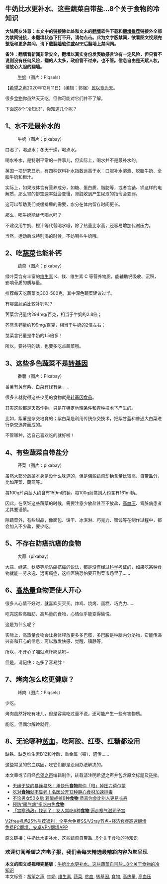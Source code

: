  <h2>牛奶比水更补水、这些蔬菜自带盐…8个关于食物的冷知识</h2> <p class="notice"><b>大陆网友注意：本文中的链接除此处和文末的<a href="https://github.com/bannedbook/fanqiang" >翻墙</a>软件下载和<a href="https://github.com/killgcd/justmysocks/blob/master/README.md">翻墙推荐</a>链接外全部为禁网链接，未翻墙状态下打不开，请勿点击。此为文字版禁闻，欲看图文视频完整版和更多禁闻，请下载<a href="https://github.com/bannedbook/fanqiang">翻墙软件或APP</a>后翻墙上禁闻网。</p><p>备注：翻墙看新闻非常安全，翻墙以真实身份发表敏感言论有一定风险，但只看不说则没有任何风险，翻的人太多，政府管不过来，也不管。信息自由是天赋人权，请放心大胆的翻墙。</b></p>  <div class="entry"> <figure><figcaption><a href="https://www.bannedbook.org/bnews/tag/%e7%89%9b%e5%a5%b6/" class="st_tag internal_tag" rel="tag" title="标签 牛奶 下的日志">牛奶</a>（图片：Piqsels）</figcaption></figure> <p>【<span class='wp_keywordlink_affiliate'><a href="https://www.soundofhope.org" title="希望之声" target="_blank">希望之声</a></span>2020年12月11日】（编辑：郭强）<span class='wp_keywordlink'><a href="https://www.bannedbook.org/forum2/topic1076.html" title="周勍： 民以何食为天" target="_blank">民以食为天</a></span>。</p> <p>很多<a href="https://www.bannedbook.org/bnews/tag/%e9%a3%9f%e7%89%a9/" class="st_tag internal_tag" rel="tag" title="标签 食物 下的日志">食物</a>你虽然天天吃，但你可能对它们并不了解。</p> <p>下面这8个“冷知识”，你知道几个呢？</p> <h2>1、水不是最补水的</h2> <figure><figcaption>牛奶（图片：pixabay）</figcaption></figure> <p>口渴了，喝点水；冬天干燥，喝点水。</p> <p>喝水补水，是特别平常的一件事儿，但实际上，喝水并不是最补水的。</p> <p>英国一项研究显示，有四种饮料补水指数远高于水：口服补水溶液、脱脂牛奶、全脂牛奶和橙汁。</p> <p>实际上，如果液体含有营养成分，如糖、蛋白质、脂肪等，或者含钠、钾这样的电解质，那么胃的排空速率就会变慢，肾脏收到产生尿液的指令会变弱。</p> <p>这可以帮助我们减缓排尿的需要，水分在体内留存时间更长。</p> <p>那么，喝牛奶能替代喝水吗？</p> <p>不建议用牛奶、橙汁等代替喝水哦，除了热量比水高，还容易增加代谢压力。</p>  <p>当然，运动后或特别渴的时候，不妨喝些牛奶哦。</p> <h2>2、吃<a href="https://www.bannedbook.org/bnews/tag/%e8%94%ac%e8%8f%9c/" class="st_tag internal_tag" rel="tag" title="标签 蔬菜 下的日志">蔬菜</a>也能补钙</h2> <figure><figcaption>蔬菜（图片：pixabay）</figcaption></figure> <p>绿叶菜含有丰富的<a href="https://www.bannedbook.org/bnews/tag/%E7%BB%B4%E7%94%9F%E7%B4%A0/" class="st_tag internal_tag" rel="tag" title="标签 维生素 下的日志">维生素</a> K、镁、维生素 C 等营养物质，能辅助钙吸收、沉积，影响骨质的质与量。</p> <p>推荐每天吃蔬菜类300-500克，其中深色蔬菜建议过半。</p> <p>有哪些蔬菜比较补钙呢？</p> <p>荠菜含钙量约294mg/百克，相当于牛奶的2.8倍；</p> <p>芥蓝含钙量约199mg/百克，相当于牛奶的2倍左右；</p> <p>苋菜含钙量是牛奶的1.5倍多！</p> <p>所以，要补钙的话，也要多吃点蔬菜哦。</p> <h2>3、这些多色蔬菜不是<span class='wp_keywordlink'><a href="https://www.bannedbook.org/bnews/worldnews/20121212/86361.html" title="欧美科学家：转基因食品危害人类健康" target="_blank">转基因</a></span></h2> <figure><figcaption>番薯（图片：Pixabay）</figcaption></figure> <p>番薯有黄有紫、白菜有绿有紫……</p> <p>很多人就觉得这些少见的食物就是<span class='wp_keywordlink'><a href="https://www.bannedbook.org/forum11/topic467.html" title="禁片：转基因食品的阴谋" target="_blank">转基因食品</a></span>。</p>  <p>其实这些都是天然作物，只是在特定地理条件和育种技术下产生的。</p> <p>比如，紫薯是杂交培育的；紫白菜是利用传统杂交技术，把紫甘蓝和普通大白菜进行杂交选育而成的。</p> <p>不管哪种，选自己喜欢吃的就好啦！</p> <h2>4、有些蔬菜自带盐分</h2> <figure><figcaption>芹菜（图片：pixabay）</figcaption></figure> <p>虽然大部分蔬菜本身是没什么味道的，但是偶些蔬菜却钠含量比较高、自带盐分，比如芹菜、茼蒿等。</p> <p>每100g芹菜茎大约含有159ml的钠，每100g茼蒿则大约含有161ml钠。</p> <p>因此，在烹饪这些蔬菜的时候，需要注意少放盐甚至不放盐，<a href="https://www.bannedbook.org/bnews/tag/%e9%ab%98%e8%a1%80%e5%8e%8b/" class="st_tag internal_tag" rel="tag" title="标签 高血压 下的日志">高血压</a>、肾脏病患者尤其要谨慎。</p> <p>除蔬菜外，有些甜品，像面包、饼干、冰淇淋、巧克力、蜜饯等在制作过程中，都会加入不少盐，要少吃。</p> <h2>5、不存在防癌抗癌的食物</h2> <figure><figcaption>大蒜（pixabay）</figcaption></figure> <p>大蒜、绿茶、秋葵等能防癌抗癌的说法，都是没有经过<span class='wp_keywordlink'><a href="https://www.bannedbook.org/forum11/topic309.html" title="禁片：“科学”的棍子" target="_blank">科学</a></span>考证的，如果吃某种食物就能一劳永逸、远离癌症，这样医院恐怕要开到菜市场里了&#8230;&#8230;</p> <h2>6、<a href="https://www.bannedbook.org/bnews/tag/%E9%AB%98%E7%83%AD%E9%87%8F/" class="st_tag internal_tag" rel="tag" title="标签 高热量 下的日志">高热量</a>食物更使人开心</h2> <p>很多人心情不好时，就喜欢买买买。炸鸡、烧烤、蛋糕、巧克力&#8230;&#8230;</p> <p>吃完这些高脂肪、高热量的食物，心情似乎能变得愉悦。</p>  <p>这是为什么呢？</p> <p>实际上，高热量食物会让身体释放更多多巴胺，多巴胺是种脑内分泌物，它能传递兴奋和开心的信息，可以激发快感、觉醒、镇静等。</p> <p>所以，不开心了咱就点杯奶茶吧~</p> <p>但是，请记住：吃多了容易胖！</p> <h2>7、烤肉怎么吃更健康？</h2> <figure><figcaption>烤肉（图片：Piqsels）</figcaption></figure> <p>少吃。</p> <p>烤肉虽然好吃有味儿，但是容易吃过量不说，还可能产生一些有害物质。</p> <p>能吃，但偶尔解馋就行。</p> <h2>8、无论哪种<a href="https://www.bannedbook.org/bnews/tag/%E8%B4%AB%E8%A1%80/" class="st_tag internal_tag" rel="tag" title="标签 贫血 下的日志">贫血</a>，吃阿胶、红枣、红糖都没用</h2> <p>缺铁、缺乏维生素B12和叶酸、重金属（铅）、遗传&#8230;&#8230;</p> <p>这些常见的贫血病因，吃它们都是没用办法解决的。</p> <p>本文章或节目经<a href="https://www.bannedbook.org/bnews/tag/%e5%b8%8c%e6%9c%9b%e4%b9%8b%e5%a3%b0/" class="st_tag internal_tag" rel="tag" title="标签 希望之声 下的日志">希望之声</a>编辑制作，转载请注明希望之声并包含原文标题及链接。</p>  <ul class='op-related-articles' title='相关阅读'> <li><a href='https://www.bannedbook.org/bnews/comments/20201210/1445041.html' target='_blank'>无缘无故的暴躁易怒！用快乐<b>食物</b>帮你「甩」掉压力荷尔蒙</a></li> <li><a href='https://www.bannedbook.org/bnews/health/20201209/1444546.html' target='_blank'>吃对<b>食物</b>就不显老！名医公开12种静心食材加速排毒</a></li> <li><a href='https://www.bannedbook.org/bnews/health/20201209/1444544.html' target='_blank'>不论男女50岁后 若能戒掉6种<b>食物</b> 恭喜你会比别人更易长寿</a></li> <li><a href='https://www.bannedbook.org/bnews/comments/20201209/1444439.html' target='_blank'>预防“暖气病”多吃白色<b>食物</b></a></li> <li><a href='https://www.bannedbook.org/bnews/health/20201208/1443968.html' target='_blank'>「宫寒劲敌」找到了！女人常吃6种<b>食物</b> 逼走寒气滋润子宫</a></li> </ul> <p class="texttj"> <a href="https://github.com/bannedbook/fanqiang/wiki/V2ray%E6%9C%BA%E5%9C%BA" target="_blank">V2free机场25%引荐返利：全平台免费SS/V2ray节点+经济套餐高速翻墙</a><br/> <a href="https://github.com/bannedbook/fanqiang/wiki/%E7%A6%81%E9%97%BB%E7%BD%91%E5%AE%89%E5%8D%93%E7%BF%BB%E5%A2%99%E6%96%B0%E9%97%BBAPP" target="_blank">免费PC翻墙、安卓VPN翻墙APP</a></p><p>原文链接：<a class="src_link"  href="https://www.soundofhope.org/post/451894" target="_blank">牛奶比水更补水、这些蔬菜自带盐…8个关于食物的冷知识</a></p> <h3>欢迎订阅希望之声电子报，我们会每天精选最精彩内容为您呈现</h3> </p><a name='sharetosocial'></a>       <div><b>本文的图文或视频完整版</b>：<a href='https://www.bannedbook.org/bnews/comments/20201212/1446130.html'>牛奶比水更补水、这些蔬菜自带盐…8个关于食物的冷知识</a></div>  </div><!--END ENTRY--> <div class="postfooter"> <div>本文标签：<a href="https://www.bannedbook.org/bnews/tag/%e5%b8%8c%e6%9c%9b%e4%b9%8b%e5%a3%b0/" rel="tag">希望之声</a>, <a href="https://www.bannedbook.org/bnews/tag/%e7%89%9b%e5%a5%b6/" rel="tag">牛奶</a>, <a href="https://www.bannedbook.org/bnews/tag/%E7%BB%B4%E7%94%9F%E7%B4%A0/" rel="tag">维生素</a>, <a href="https://www.bannedbook.org/bnews/tag/%e8%94%ac%e8%8f%9c/" rel="tag">蔬菜</a>, <a href="https://www.bannedbook.org/bnews/tag/%E8%B4%AB%E8%A1%80/" rel="tag">贫血</a>, <a href="https://www.bannedbook.org/bnews/tag/%e8%bd%ac%e5%9f%ba%e5%9b%a0/" rel="tag">转基因</a>, <a href="https://www.bannedbook.org/bnews/tag/%e9%a3%9f%e7%89%a9/" rel="tag">食物</a>, <a href="https://www.bannedbook.org/bnews/tag/%E9%AB%98%E7%83%AD%E9%87%8F/" rel="tag">高热量</a>, <a href="https://www.bannedbook.org/bnews/tag/%e9%ab%98%e8%a1%80%e5%8e%8b/" rel="tag">高血压</a></div>  </div><!--END POSTFOOTER--> 